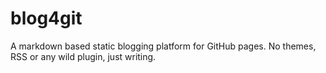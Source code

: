 # blog4git
A markdown based static blogging platform for GitHub pages. No themes, RSS or any wild plugin, just writing.
